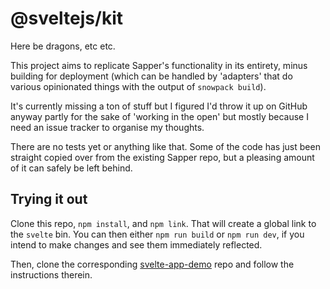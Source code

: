 # @sveltejs/kit

Here be dragons, etc etc.

This project aims to replicate Sapper's functionality in its entirety, minus building for deployment (which can be handled by 'adapters' that do various opinionated things with the output of `snowpack build`).

It's currently missing a ton of stuff but I figured I'd throw it up on GitHub anyway partly for the sake of 'working in the open' but mostly because I need an issue tracker to organise my thoughts.

There are no tests yet or anything like that. Some of the code has just been straight copied over from the existing Sapper repo, but a pleasing amount of it can safely be left behind.

## Trying it out

Clone this repo, `npm install`, and `npm link`. That will create a global link to the `svelte` bin. You can then either `npm run build` or `npm run dev`, if you intend to make changes and see them immediately reflected.

Then, clone the corresponding [svelte-app-demo](https://github.com/sveltejs/svelte-app-demo) repo and follow the instructions therein.
